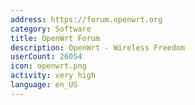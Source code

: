 ```yaml
---
address: https://forum.openwrt.org
category: Software
title: OpenWrt Forum
description: OpenWrt - Wireless Freedom
userCount: 26054
icon: openwrt.png
activity: very high
language: en_US
---
```

